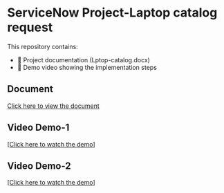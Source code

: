 # ServiceNow Project-Laptop catalog request

This repository contains:
- 📄 Project documentation (Lptop-catalog.docx)
- 🎥 Demo video showing the implementation steps

## Document
[Click here to view the document](https://github.com/sanjay1A-h/Laptop-request-catalog-item/blob/main/catalog.docx)

## Video Demo-1
[[Click here to watch the demo](https://github.com/sanjay1A-h/Laptop-request-catalog-item/blob/main/laptop-catalog1.mp4)]
## Video Demo-2
[[Click here to watch the demo](https://github.com/sanjay1A-h/Laptop-request-catalog-item/blob/main/laptop-catalog2.mp4)]
